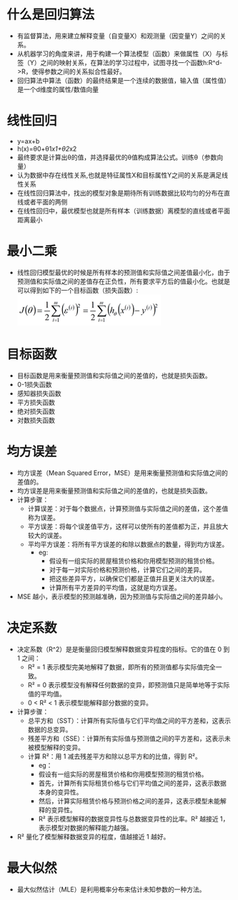 # 什么是回归算法
- 有监督算法，用来建立解释变量（自变量X）和观测量（因变量Y）之间的关系。
- 从机器学习的角度来讲，用于构建一个算法模型（函数）来做属性（X）与标签（Y）之间的映射关系，在算法的学习过程中，试图寻找一个函数h:R^d->R，使得参数之间的关系拟合性最好。
- 回归算法中算法（函数）的最终结果是一个连续的数据值，输入值（属性值）是一个d维度的属性/数值向量

# 线性回归
- y=ax+b
- h(x)=θ0+θ1*x1+θ2*x2
- 最终要求是计算出θ的值，并选择最优的θ值构成算法公式。训练θ（参数向量）
- 认为数据中存在线性关系,也就是特征属性X和目标属性Y之间的关系是满足线性关系
- 在线性回归算法中，找出的模型对象是期待所有训练数据比较均匀的分布在直线或者平面的两侧
- 在线性回归中，最优模型也就是所有样本（训练数据）离模型的直线或者平面距离最小

# 最小二乘
- 线性回归模型最优的时候是所有样本的预测值和实际值之间差值最小化，由于预测值和实际值之间的差值存在正负性，所有要求平方后的值最小化。也就是可以得到如下的一个目标函数（损失函数）:
   ![imgs/img_26.png](image/img_26.png)

# 目标函数
- 目标函数是用来衡量预测值和实际值之间的差值的，也就是损失函数。
 - 0-1损失函数
 - 感知器损失函数
 - 平方损失函数
 - 绝对损失函数
 - 对数损失函数

# 均方误差
- 均方误差（Mean Squared Error，MSE）是用来衡量预测值和实际值之间的差值的。
- 均方误差是用来衡量预测值和实际值之间的差值的，也就是损失函数。
- 计算步骤：
  - 计算误差：对于每个数据点，计算预测值与实际值之间的差值，这个差值称为误差。
  - 平方误差：将每个误差值平方，这样可以使所有的差值都为正，并且放大较大的误差。
  - 平均平方误差：将所有平方误差的和除以数据点的数量，得到均方误差。
    - eg:
      - 假设有一组实际的房屋租赁价格和你用模型预测的租赁价格。
      - 对于每一对实际价格和预测价格，计算它们之间的差异。
      - 把这些差异平方，以确保它们都是正值并且更关注大的误差。
      - 计算所有平方差异的平均值，这就是均方误差。
- MSE 越小，表示模型的预测越准确，因为预测值与实际值之间的差异越小。

# 决定系数
- 决定系数（R^2）是是衡量回归模型解释数据变异程度的指标。它的值在 0 到 1 之间：
  - R² = 1 表示模型完美地解释了数据，即所有的预测值都与实际值完全一致。
  - R² = 0 表示模型没有解释任何数据的变异，即预测值只是简单地等于实际值的平均值。
  - 0 < R² < 1 表示模型能解释部分数据的变异。
- 计算步骤：
  - 总平方和（SST）：计算所有实际值与它们平均值之间的平方差和，这表示数据的总变异。
  - 残差平方和（SSE）：计算所有实际值与预测值之间的平方差和，这表示未被模型解释的变异。
  - 计算 R²：用 1 减去残差平方和除以总平方和的比值，得到 R²。
    - eg：
    - 假设有一组实际的房屋租赁价格和你用模型预测的租赁价格。
    - 首先，计算所有实际租赁价格与它们平均值之间的差异，这表示数据本身的变异性。
    - 然后，计算实际租赁价格与预测价格之间的差异，这表示模型未能解释的变异性。
    - R² 表示模型解释的数据变异性与总数据变异性的比率。R² 越接近 1，表示模型对数据的解释能力越强。
- R² 量化了模型解释数据变异的程度，值越接近 1 越好。

# 最大似然
- 最大似然估计（MLE）是利用概率分布来估计未知参数的一种方法。